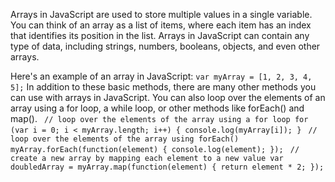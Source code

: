 Arrays in JavaScript are used to store multiple values in a single variable. You can think of an array as a list of items, where each item has an index that identifies its position in the list. Arrays in JavaScript can contain any type of data, including strings, numbers, booleans, objects, and even other arrays.

Here's an example of an array in JavaScript:
`
var myArray = [1, 2, 3, 4, 5];
`
In addition to these basic methods, there are many other methods you can use with arrays in JavaScript. You can also loop over the elements of an array using a for loop, a while loop, or other methods like forEach() and map().
`
// loop over the elements of the array using a for loop
for (var i = 0; i < myArray.length; i++) {
  console.log(myArray[i]);
}`
`
// loop over the elements of the array using forEach()
myArray.forEach(function(element) {
  console.log(element);
});`
`
// create a new array by mapping each element to a new value
var doubledArray = myArray.map(function(element) {
  return element * 2;
});`

